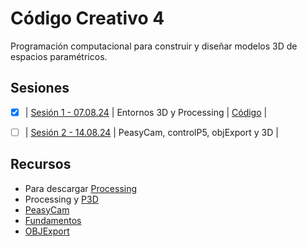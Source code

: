 # Código Creativo 4

Programación computacional para construir y diseñar modelos 3D de espacios paramétricos.

## Sesiones

- [x] | [Sesión 1 - 07.08.24](./sesiones/s01.md) | Entornos 3D y Processing | [Código](https://gist.github.com/EmilioOcelotl/65ccdd8617f94157c3e804cb0566f599) |
- [ ] | [Sesión 2 - 14.08.24](./sesiones/s02.md) | PeasyCam, controlP5, objExport y 3D | 


## Recursos

- Para descargar [Processing](https://processing.org/download)
- Processing y [P3D](https://processing.org/tutorials/p3d)
- [PeasyCam](https://mrfeinberg.com/peasycam/)
- [Fundamentos](https://threejs.org/manual/#en/fundamentals)
- [OBJExport](https://n-e-r-v-o-u-s.com/tools/obj/)